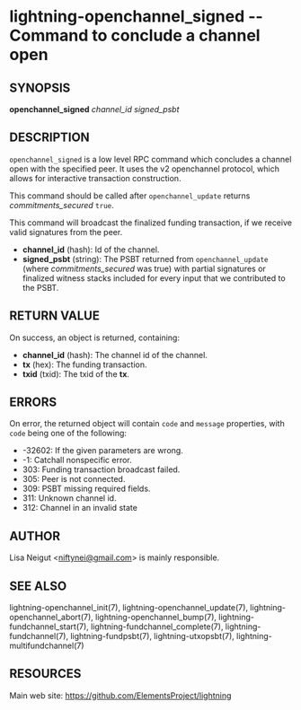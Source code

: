 lightning-openchannel\_signed -- Command to conclude a channel open
===================================================================

SYNOPSIS
--------

**openchannel\_signed** *channel\_id* *signed\_psbt* 

DESCRIPTION
-----------

`openchannel_signed` is a low level RPC command which concludes a channel open with the specified peer. It uses the v2 openchannel protocol, which allows for interactive transaction construction.

This command should be called after `openchannel_update` returns *commitments\_secured* `true`.

This command will broadcast the finalized funding transaction, if we receive valid signatures from the peer.

- **channel\_id** (hash): Id of the channel.
- **signed\_psbt** (string): The PSBT returned from `openchannel_update` (where *commitments\_secured* was true) with partial signatures or finalized witness stacks included for every input that we contributed to the PSBT.

RETURN VALUE
------------

On success, an object is returned, containing:

- **channel\_id** (hash): The channel id of the channel.
- **tx** (hex): The funding transaction.
- **txid** (txid): The txid of the **tx**.

ERRORS
------

On error, the returned object will contain `code` and `message` properties, with `code` being one of the following:

- -32602: If the given parameters are wrong.
- -1: Catchall nonspecific error.
- 303: Funding transaction broadcast failed.
- 305: Peer is not connected.
- 309: PSBT missing required fields.
- 311: Unknown channel id.
- 312: Channel in an invalid state

AUTHOR
------

Lisa Neigut <<niftynei@gmail.com>> is mainly responsible.

SEE ALSO
--------

lightning-openchannel\_init(7), lightning-openchannel\_update(7), lightning-openchannel\_abort(7), lightning-openchannel\_bump(7), lightning-fundchannel\_start(7), lightning-fundchannel\_complete(7), lightning-fundchannel(7), lightning-fundpsbt(7), lightning-utxopsbt(7), lightning-multifundchannel(7)

RESOURCES
---------

Main web site: <https://github.com/ElementsProject/lightning>
